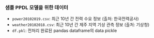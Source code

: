 ### 샘플 PPDL 모델을 위한 데이터

- `power20102019.csv`: 최근 10년 간 전력 수요 정보 (출처: 한국전력공사)
- `weather20102018.csv`: 최근 10년 간 제주 지역 기상 관측 정보 (출처: 기상청)
- `df.pkl`: 전처리 완료된 pandas dataframe의 data pickle
